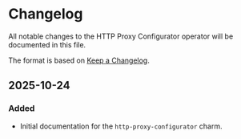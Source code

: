 # Changelog

All notable changes to the HTTP Proxy Configurator operator will be documented in this file.

The format is based on [Keep a Changelog](https://keepachangelog.com/en/1.0.0/).

## 2025-10-24

### Added
- Initial documentation for the `http-proxy-configurator` charm.
